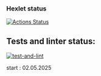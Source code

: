 ### Hexlet status
[![Actions Status](https://github.com/pavel-pj/php-project-9/actions/workflows/hexlet-check.yml/badge.svg)](https://github.com/pavel-pj/php-project-9/actions)

## Tests and linter status:
[![test-and-lint](https://github.com/pavel-pj/php-project-9/actions/workflows/main.yml/badge.svg)](https://github.com/pavel-pj/php-project-9/actions/workflows/main.yml)

start : 02.05.2025